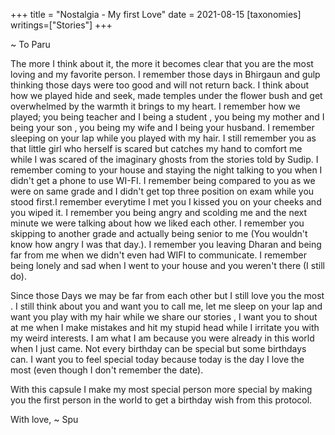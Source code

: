+++
title = "Nostalgia - My first Love"
date = 2021-08-15
[taxonomies]
writings=["Stories"]
+++

~ To Paru

The more I think about it, the more it becomes clear that you are the most loving and my favorite person. I remember those days in Bhirgaun and gulp thinking those days were too good and will not return back. I think about how we played hide and seek, made temples under the flower bush and get overwhelmed by the warmth it brings to my heart. I remember how we played;  you being teacher and I being a student  , you being my mother and I being your son , you being my wife and I being your husband. I remember sleeping on your lap while you played with my hair. I still remember you as that little girl who herself is scared but catches my hand to comfort me while I was scared of the imaginary ghosts from the stories told by Sudip. I remember coming to your house and staying the night talking to you when I didn't get a phone to use WI-FI. I remember being compared to you as we were on same grade and I didn't get top three position on exam while you stood first.I remember everytime I met you I kissed you on your cheeks and you wiped it. I remember you being angry and scolding me and the next minute we were talking about how we liked each other. I remember you skipping to another grade and actually being senior to me (You wouldn't know how angry I was that day.). I remember you leaving Dharan and being far from me when we didn't even had WIFI to communicate. I remember being lonely and sad when I went to your house and you weren't there (I still do). 

Since those Days we may be far from each other but I still love you the most . I still think about you and want you to call me, let me sleep on your lap and want you play with my hair while we share our stories , I want you to shout at me when I make mistakes and hit my stupid head while I irritate you with my weird interests. I am what I am because you were already in this world when I just came. Not every birthday can be special but some birthdays can. I want you to feel special  today because today is the day I love the most (even though I don't remember the date). 

With this capsule I make my most special person more special by making you the  first person in the world to get a birthday wish from this protocol. 

  With love,
~ Spu
